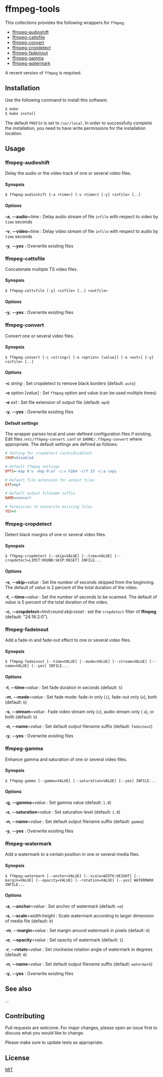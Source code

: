 # ffmpeg-tools

This collections provides the following wrappers for `ffmpeg`.

+ [ffmpeg-audioshift](#ffmpeg-audioshift)
+ [ffmpeg-cattsfile](#ffmpeg-cattsfile)
+ [ffmpeg-convert](#ffmpeg-convert)
+ [ffmpeg-cropdetect](#ffmpeg-cropdetect)
+ [ffmpeg-fadeinout](#ffmpeg-fadeinout)
+ [ffmpeg-gamma](#ffmpeg-gamma)
+ [ffmpeg-watermark](#ffmpeg-watermark)

A recent version of `ffmpeg` is required.



## Installation

Use the following command to install this software:

```bash
$ make
$ make install
```

The default `PREFIX` is set to `/usr/local`.  In order to successfully complete the installation, you need to have write permissions for the installation location.



## Usage


### ffmpeg-audioshift

Delay the audio or the video track of one or several video files.

#### Synopsis

```console
$ ffmpeg-audioshift [-a <time>] [-v <time>] [-y] <infile> [..]
```

#### Options

**-a**, **--audio**=_time_
: Delay audio stream of file `infile` with respect to video by `time` seconds

**-v**, **--video**=_time_
: Delay video stream of file `infile` with respect to audio by `time` seconds

**-y**, **--yes**
: Overwrite existing files


### ffmpeg-cattsfile

Concatenate multiple TS video files.

#### Synopsis

```console
$ ffmpeg-cattsfile [-y] <infile> [..] <outfile>
```

#### Options

**-y**, **--yes**
: Overwrite existing files


### ffmpeg-convert

Convert one or several video files.

#### Synopsis

```console
$ ffmpeg-convert [-c <string>] [-o <option> [value]] [-e <ext>] [-y] <infile> [..]
```

#### Options

**-c** _string_
: Set cropdetect to remove black borders (default: `auto`)

**-o** _option_ [_value_]
: Set `ffmpeg` option and value (can be used multiple times)

**-e** _ext_
: Set file extension of output file (default: `mp4`)

**-y**, **--yes**
: Overwrite existing files

#### Default settings

The wrapper parses local and user-defined configuration files if existing.  Edit files `/etc/ffmpeg-convert.conf` or `$HOME/.ffmpeg-convert` where appropriate.  The default settings are defined as follows:

```ini
# Setting for cropdetect (auto|disabled)
CROP=disabled

# Default ffmpeg settings
OPTS=-map 0:v -map 0:a? -c:v h264 -crf 23 -c:a copy

# Default file extension for output files
EXT=mp4

# Default output filename suffix
NAME=convert

# Permission to overwrite existing files
YES=0
```


### ffmpeg-cropdetect

Detect black margins of one or several video files.

#### Synopsis

```console
$ ffmpeg-cropdetect [--skip=VALUE] [--time=VALUE] [--cropdetect=LIMIT:ROUND:SKIP:RESET] INFILE...
```

#### Options

**-s**, **--skip**=_value_
: Set the number of seconds skipped from the beginning.  The default of _value_ is 2 percent of the total duration of the video.  

**-t**, **--time**=_value_
: Set the number of seconds to be scanned.  The default of _value_ is 5 percent of the total duration of the video.

**-c**, **--cropdetect**=_limit_:_round_:_skip_:_reset_
: set the `cropdetect` filter of **ffmpeg** (default: "24:16:2:0").


### ffmpeg-fadeinout

Add a fade-in and fade-out effect to one or several video files.

#### Synopsis

```console
$ ffmpeg-fadeinout [--time=VALUE] [--mode=VALUE] [--stream=VALUE] [--name=VALUE] [--yes] INFILE...
```

#### Options

**-t**, **--time**=_value_
: Set fade duration in seconds (default: `5`)

**-m**, **--mode**=_value_
: Set fade mode: fade-in only (`i`), fade-out only (`o`), both (default: `b`)

**-s**, **--stream**=_value_
: Fade video stream only (`v`), audio stream only ( `a`), or both (default: `b`)

**-n**, **--name**=_value_
: Set default output filename suffix (default: `fadeinout`)

**-y**, **--yes**
: Overwrite existing files


### ffmpeg-gamma

Enhance gamma and saturation of one or several video files.

#### Synopsis

```console
$ ffmpeg-gamma [--gamma=VALUE] [--saturation=VALUE] [--yes] INFILE...
```

#### Options

**-g**, **--gamma**=_value_
: Set gamma value (default: `1.0`)

**-s**, **--saturation**=_value_
: Set saturation level (default: `1.0`)

**-n**, **--name**=_value_
: Set default output filename suffix (default: `gamma`)

**-y**, **--yes**
: Overwrite existing files


### ffmpeg-watermark

Add a watermark to a certain position in one or several media files.

#### Synopsis

```console
$ ffmpeg-watermark [--anchor=VALUE] [--scale=WIDTH:HEIGHT] [--margin=VALUE] [--opacity=VALUE] [--rotation=VALUE] [--yes] WATERMARK INFILE...
```

#### Options

**-a**, **--anchor**=_value_
: Set anchor of watermark (default: `ne`)

**-s**, **--scale**=_width_:_height_
: Scale watermark according to larger dimension of media file (default: `0`)

**-m**, **--margin**=_value_
: Set margin around watermark in pixels (default: `0`)

**-o**, **--opacity**=_value_
: Set opacity of watermark (default: `1`)

**-r**, **--rotate**=_value_
: Set clockwise rotation angle of watermark in degrees (default: `0`)

**-n**, **--name**=_value_
: Set default output filename suffix (default: `watermark`)

**-y**, **--yes**
: Overwrite existing files


## See also

...



## Contributing

Pull requests are welcome. For major changes, please open an issue first to discuss what you would like to change.

Please make sure to update tests as appropriate.



## License

[MIT](https://choosealicense.com/licenses/mit/)

